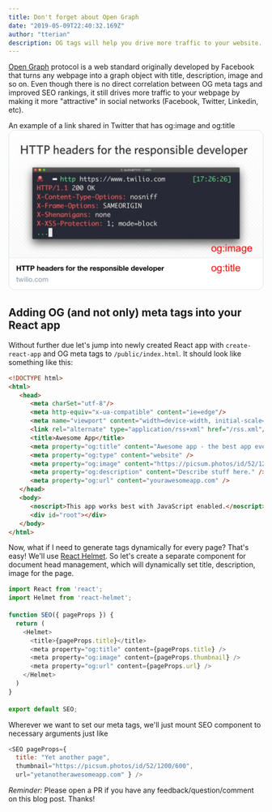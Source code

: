 ```yaml
---
title: Don't forget about Open Graph
date: "2019-05-09T22:40:32.169Z"
author: "tterian"
description: OG tags will help you drive more traffic to your website.
---
```


[Open Graph](http://ogp.me/) protocol is a web standard originally developed by Facebook that turns any webpage into a graph object with title, description, image and so on. Even though there is no direct correlation between OG meta tags and improved SEO rankings, it still drives more traffic to your webpage by making it more "attractive" in social networks (Facebook, Twitter, Linkedin, etc).

An example of a link shared in Twitter that has og:image and og:title
<img src="./og-example.png" alt="Kitten" title="OG tag example" />

## Adding OG (and not only) meta tags into your React app

Without further due let's jump into newly created React app with `create-react-app` and OG meta tags to `/public/index.html`. It should look like something like this:

```html
<!DOCTYPE html>
<html>
   <head>
      <meta charSet="utf-8"/>
      <meta http-equiv="x-ua-compatible" content="ie=edge"/>
      <meta name="viewport" content="width=device-width, initial-scale=1, shrink-to-fit=no"/>
      <link rel="alternate" type="application/rss+xml" href="/rss.xml"/>
      <title>Awesome App</title>
      <meta property="og:title" content="Awesome app - the best app ever" />
      <meta property="og:type" content="website" />
      <meta property="og:image" content="https://picsum.photos/id/52/1200/600" />
      <meta property="og:description" content="Describe stuff here." />
      <meta property="og:url" content="yourawesomeapp.com" />
   </head>
   <body>
      <noscript>This app works best with JavaScript enabled.</noscript>
      <div id="root"></div>
   </body>
</html>
```

Now, what if I need to generate tags dynamically for every page? That's easy!
We'll use [React Helmet](https://github.com/nfl/react-helmet). So let's create a separate component for document head management, which will dynamically set title, description, image for the page.

```Javascript
import React from 'react';
import Helmet from 'react-helmet';

function SEO({ pageProps }) {
  return (
    <Helmet>
      <title>{pageProps.title}</title>
      <meta property="og:title" content={pageProps.title} />
      <meta property="og:image" content={pageProps.thumbnail} />
      <meta property="og:url" content={pageProps.url} />
    </Helmet>    
  )
}

export default SEO;
```

Wherever we want to set our meta tags, we'll just mount SEO component to necessary arguments just like

```Javascript
<SEO pageProps={
  title: "Yet another page",
  thumbnail="https://picsum.photos/id/52/1200/600",
  url="yetanotherawesomeapp.com" } />
```


*Reminder:* Please open a PR if you have any feedback/question/comment on this blog post. Thanks!